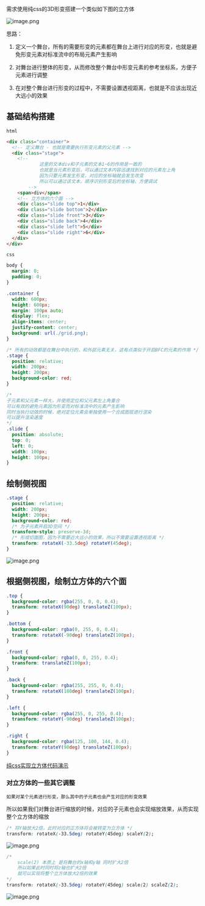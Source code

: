 需求使用纯css的3D形变搭建一个类似如下图的立方体

![image.png](https://s2.loli.net/2022/09/25/TesnIbx1wiLPO7K.png)

思路：

1. 定义一个舞台，所有的需要形变的元素都在舞台上进行对应的形变，也就是避免形变元素对标准流中的布局元素产生影响

2. 对舞台进行整体的形变，从而修改整个舞台中形变元素的参考坐标系，方便子元素进行调整
3. 在对整个舞台进行形变的过程中，不需要设置透视距离，也就是不应该出现近大远小的效果



## 基础结构搭建

`html`

```html
<div class="container">
  <!-- 定义舞台 - 也就是需要执行形变元素的父元素 -->
  <div class="stage">
    <!--
			这里的文本div和子元素的文本1~6的作用是一致的
			也就是当元素形变后，可以通过文本内容迅速找到对应的元素左上角
			因为只要元素发生形变，对应的坐标轴就会发生改变
			所以可以通过该文本，顺序识别形变后的坐标轴，方便调试
		-->
    <span>div</span>
    <!-- 立方体的六个面 -->
    <div class="slide top">1</div>
    <div class="slide bottom">2</div>
    <div class="slide front">3</div>
    <div class="slide back">4</div>
    <div class="slide left">5</div>
    <div class="slide right">6</div>
  </div>
</div>
```



`css`

```css
body {
  margin: 0;
  padding: 0;
}

.container {
  width: 600px;
  height: 600px;
  margin: 100px auto;
  display: flex;
  align-items: center;
  justify-content: center;
  background: url(./grid.png);
}

/* 所有的动效都是在舞台中执行的，和外部元素无关，这有点类似于开启BFC的元素的作用 */
.stage {
  position: relative;
  width: 200px;
  height: 200px;
  background-color: red;
}

/*
子元素和父元素一样大，并使用定位和父元素左上角重合
可以有效的避免元素因为形变而对标准流中的元素产生影响
同时当执行动效的时候，绝对定位元素会单独使用一个合成图层进行渲染
可以提升渲染速度
*/
.slide {
  position: absolute;
  top: 0;
  left: 0;
  width: 100px;
  height: 100px;
}
```



## 绘制侧视图

```css
.stage {
  position: relative;
  width: 200px;
  height: 200px;
  background-color: red;
  /* 为子元素开启3D空间 */
  transform-style: preserve-3d;
  /* 形成切面图，因为不需要近大远小的效果，所以不需要设置透视距离 */
  transform: rotateX(-33.5deg) rotateY(45deg);
}
```

![image.png](https://s2.loli.net/2022/09/25/JKjM3N6aOAxuZnC.png)



## 根据侧视图，绘制立方体的六个面

```css
.top {
  background-color: rgba(255, 0, 0, 0.4);
  transform: rotateX(90deg) translateZ(100px);
}

.bottom {
  background-color: rgba(0, 255, 0, 0.4);
  transform: rotateX(-90deg) translateZ(100px);
}

.front {
  background-color: rgba(0, 0, 255, 0.4);
  transform: translateZ(100px);
}

.back {
  background-color: rgba(255, 255, 0, 0.4);
  transform: rotateX(180deg) translateZ(100px);
}

.left {
  background-color: rgba(255, 0, 255, 0.4);
  transform: rotateY(-90deg) translateZ(100px);
}

.right {
  background-color: rgba(125, 100, 144, 0.4);
  transform: rotateY(90deg) translateZ(100px);
}
```

[纯css实现立方体代码演示](https://code.juejin.cn/pen/7147173824562200584)



### 对立方体的一些其它调整

`如果对某个元素进行形变，那么其中的子元素也会产生对应的形变效果`

所以如果我们对舞台进行缩放的时候，对应的子元素也会实现缩放效果，从而实现整个立方体的缩放

```css
/* 将Y轴放大2倍，此时对应的正方体将会被转变为立方体 */
transform: rotateX(-33.5deg) rotateY(45deg) scaleY(2);
```

![image.png](https://s2.loli.net/2022/09/25/Snbakyzs9C2W6LR.png)



```css
/*
	scale(2) 本质上 是将舞台的x轴和y轴 同时扩大2倍
	所以如果此时同时将z轴也扩大2倍
	就可以实现将整个立方体放大2倍的效果
*/
transform: rotateX(-33.5deg) rotateY(45deg) scale(2) scaleZ(2);
```

![image.png](https://s2.loli.net/2022/09/25/6PFDhCgIAMwlNE4.png)